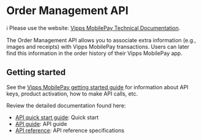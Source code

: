 <!-- START_METADATA
---
title: Introduction to the Order Management API
sidebar_label: Introduction
sidebar_position: 1
hide_table_of_contents: true
description: Use the Order Management API to associate extra information with transactions.
pagination_next: null
pagination_prev: null

---
END_METADATA -->

# Order Management API

<!-- START_COMMENT -->

ℹ️ Please use the website:
[Vipps MobilePay Technical Documentation](https://vippsas.github.io/vipps-developer-docs/docs/APIs/order-management-api).

<!-- END_COMMENT -->

The Order Management API allows you to associate extra information (e.g., images and receipts)
with Vipps MobilePay transactions. Users can later find this information in the order history of their Vipps MobilePay app.

## Getting started

See the
[Vipps MobilePay getting started guide](https://vippsas.github.io/vipps-developer-docs/docs/vipps-developers/vipps-getting-started)
for information about API keys, product activation, how to make API calls, etc.

Review the detailed documentation found here:

* [API quick start guide](vipps-order-management-api-quick-start.md): Quick start
* [API guide](vipps-order-management-api.md): API guide
* [API reference](https://vippsas.github.io/vipps-developer-docs/api/order-management): API reference specifications
